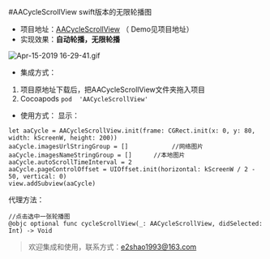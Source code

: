 #AACycleScrollView  swift版本的无限轮播图
- 项目地址：[AACycleScrollView](https://github.com/Fxxxxxx/AACycleScrollView)
（ Demo见项目地址）
- 实现效果：**自动轮播，无限轮播**

![Apr-15-2019 16-29-41.gif](https://upload-images.jianshu.io/upload_images/3569202-7ed31238266a5f68.gif?imageMogr2/auto-orient/strip)


- 集成方式：
1. 项目原地址下载后，把AACycleScrollView文件夹拖入项目
2. Cocoapods   ```pod  'AACycleScrollView' ```

- 使用方式：
显示：
```
let aaCycle = AACycleScrollView.init(frame: CGRect.init(x: 0, y: 80, width: kScreenW, height: 200))
aaCycle.imagesUrlStringGroup = []            //网络图片
aaCycle.imagesNameStringGroup = []      //本地图片
aaCycle.autoScrollTimeInterval = 2
aaCycle.pageControlOffset = UIOffset.init(horizontal: kScreenW / 2 - 50, vertical: 0)
view.addSubview(aaCycle)
```
代理方法：
```
//点击选中一张轮播图
@objc optional func cycleScrollView(_: AACycleScrollView, didSelected: Int) -> Void

```

>欢迎集成和使用，联系方式：e2shao1993@163.com
